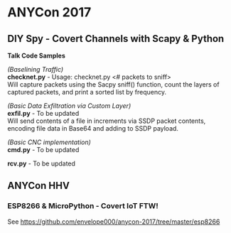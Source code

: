 <h1>ANYCon 2017</h1>

<b><h2>DIY Spy - Covert Channels with Scapy & Python</h2></b>

<b>Talk Code Samples</b>

  <i>(Baselining Traffic)</i><br>
  <b>checknet.py</b> - Usage: checknet.py <# packets to sniff><br>
  Will capture packets using the Sacpy sniff() function, count the layers of captured packets, and print a sorted list by frequency.
  
  <i>(Basic Data Exfiltration via Custom Layer)</i><br>
  <b>exfil.py</b> - To be updated<br>
  Will send contents of a file in increments via SSDP packet contents, encoding file data in Base64 and adding to SSDP payload.
  
  <i>(Basic CNC implementation)</i><br>
  <b>cmd.py</b> - To be updated<br>

  
  <b>rcv.py</b> - To be updated<br>


<h2>ANYCon HHV</h2>

<h3>ESP8266 & MicroPython - Covert IoT FTW!</h3>

See https://github.com/envelope000/anycon-2017/tree/master/esp8266


